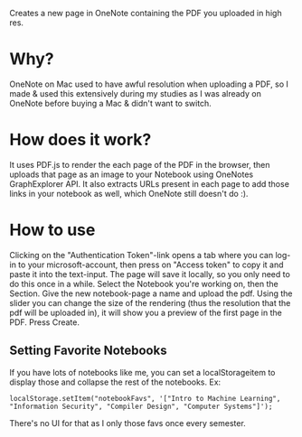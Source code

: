 Creates a new page in OneNote containing the PDF you uploaded in high res.

# Why? 
OneNote on Mac used to have awful resolution when uploading a PDF, so I made & used this extensively during my studies as I was already on OneNote
before buying a Mac & didn't want to switch.

# How does it work?
It uses PDF.js to render the each page of the PDF in the browser, then uploads that page as an image to your Notebook using OneNotes GraphExplorer API.
It also extracts URLs present in each page to add those links in your notebook as well, which OneNote still doesn't do :).

# How to use
Clicking on the "Authentication Token"-link opens a tab where you can log-in to your microsoft-account, then press on "Access token" to copy it and paste 
it into the text-input. The page will save it locally, so you only need to do this once in a while.
Select the Notebook you're working on, then the Section. Give the new notebook-page a name and upload the pdf. Using the slider you can change the size of the
rendering (thus the resolution that the pdf will be uploaded in), it will show you a preview of the first page in the PDF.
Press Create.

## Setting Favorite Notebooks
If you have lots of notebooks like me, you can set a localStorageitem to display those and collapse the rest of the notebooks.
Ex:

  `localStorage.setItem("notebookFavs", '["Intro to Machine Learning", "Information Security", "Compiler Design", "Computer Systems"]');`

There's no UI for that as I only those favs once every semester.


